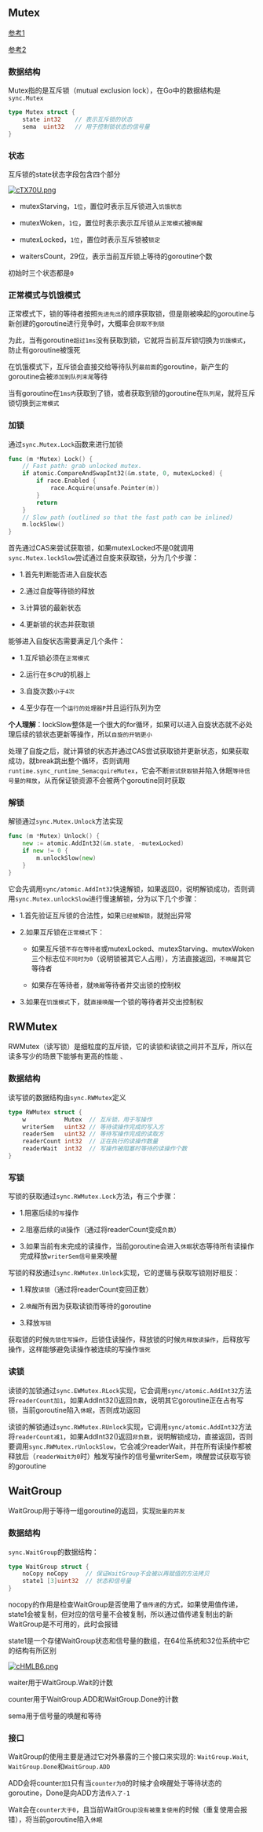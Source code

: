 ## Mutex

[参考1](https://draveness.me/golang/docs/part3-runtime/ch06-concurrency/golang-sync-primitives/#rwmutex)

[参考2](http://yangxikun.com/golang/2020/02/15/golang-sync-waitgroup.html)

### 数据结构

Mutex指的是互斥锁（mutual exclusion lock），在Go中的数据结构是`sync.Mutex`

```go
type Mutex struct {
	state int32    // 表示互斥锁的状态
	sema  uint32   // 用于控制锁状态的信号量
}
```

### 状态

互斥锁的state状态字段包含四个部分

[![cTX70U.png](https://z3.ax1x.com/2021/04/20/cTX70U.png)](https://imgtu.com/i/cTX70U)

- mutexStarving，`1位`，置位时表示互斥锁进入`饥饿状态`

- mutexWoken，`1位`，置位时表示表示互斥锁从`正常模式`被`唤醒`

- mutexLocked，`1位`，置位时表示互斥锁被`锁定`

- waitersCount，29位，表示当前互斥锁上等待的goroutine个数

初始时三个状态都是`0`

### 正常模式与饥饿模式

正常模式下，锁的等待者按照`先进先出`的顺序获取锁，但是刚被唤起的goroutine与新创建的goroutine进行竞争时，大概率会`获取不到锁`

为此，当有goroutine`超过1ms`没有获取到锁，它就将当前互斥锁切换为`饥饿模式`，防止有goroutine被饿死

在饥饿模式下，互斥锁会直接交给等待队列`最前面`的goroutine，新产生的goroutine会被`添加到队列末尾`等待

当有goroutine在`1ms内`获取到了锁，或者获取到锁的goroutine在`队列尾`，就将互斥锁切换到`正常模式`

### 加锁

通过`sync.Mutex.Lock`函数来进行加锁

```go
func (m *Mutex) Lock() {
	// Fast path: grab unlocked mutex.
	if atomic.CompareAndSwapInt32(&m.state, 0, mutexLocked) {
		if race.Enabled {
			race.Acquire(unsafe.Pointer(m))
		}
		return
	}
	// Slow path (outlined so that the fast path can be inlined)
	m.lockSlow()
}
```

首先通过CAS来尝试获取锁，如果mutexLocked不是0就调用`sync.Mutex.lockSlow`尝试通过自旋来获取锁，分为几个步骤：

- 1.首先判断能否进入自旋状态

- 2.通过自旋等待锁的释放

- 3.计算锁的最新状态

- 4.更新锁的状态并获取锁

能够进入自旋状态需要满足几个条件：

- 1.互斥锁必须在`正常模式`

- 2.运行在`多CPU`的机器上

- 3.自旋次数`小于4次`

- 4.至少存在一个`运行的处理器P`并且运行队列为空

**个人理解**：lockSlow整体是一个很大的for循环，如果可以进入自旋状态就不必处理后续的锁状态更新等操作，所以`自旋的开销更小`

处理了自旋之后，就计算锁的状态并通过CAS尝试获取锁并更新状态，如果获取成功，就break跳出整个循环，否则调用`runtime.sync_runtime_SemacquireMutex`，它会不断`尝试获取锁`并陷入休眠`等待信号量的释放`，从而保证锁资源不会被两个goroutine同时获取

### 解锁

解锁通过`sync.Mutex.Unlock`方法实现

```go
func (m *Mutex) Unlock() {
	new := atomic.AddInt32(&m.state, -mutexLocked)
	if new != 0 {
		m.unlockSlow(new)
	}
}
```

它会先调用`sync/atomic.AddInt32`快速解锁，如果返回0，说明解锁成功，否则调用`sync.Mutex.unlockSlow`进行慢速解锁，分为以下几个步骤：

- 1.首先验证互斥锁的合法性，如果`已经被解锁`，就抛出异常

- 2.如果互斥锁在`正常模式`下：

    - 如果互斥锁`不存在等待者`或mutexLocked、mutexStarving、mutexWoken三个标志位`不同时为0`（说明锁被其它人占用），方法直接返回，`不唤醒`其它等待者

    - 如果存在等待者，就`唤醒`等待者并交出锁的控制权

- 3.如果在`饥饿模式`下，就`直接唤醒`一个锁的等待者并交出控制权

## RWMutex

RWMutex（读写锁）是细粒度的互斥锁，它的读锁和读锁之间并不互斥，所以在读多写少的场景下能够有更高的性能
、
### 数据结构

读写锁的数据结构由`sync.RWMutex`定义

```go
type RWMutex struct {
	w           Mutex  // 互斥锁，用于写操作
	writerSem   uint32 // 等待读操作完成的写入方
	readerSem   uint32 // 等待写操作完成的读取方
	readerCount int32  // 正在执行的读操作数量
	readerWait  int32  // 写操作被阻塞时等待的读操作个数
}
```

### 写锁

写锁的获取通过`sync.RWMutex.Lock`方法，有三个步骤：

- 1.阻塞后续的`写`操作

- 2.阻塞后续的`读`操作（通过将readerCount变成`负数`）

- 3.如果当前有未完成的读操作，当前goroutine会进入`休眠`状态等待所有读操作完成释放`writerSem信号量`来唤醒

写锁的释放通过`sync.RWMutex.Unlock`实现，它的逻辑与获取写锁刚好相反：

- 1.释放`读锁`（通过将readerCount变回正数）

- 2.`唤醒`所有因为获取读锁而等待的goroutine

- 3.释放`写锁`

获取锁的时候`先锁住写操作`，后锁住读操作，释放锁的时候`先释放读操作`，后释放写操作，这样能够避免读操作被连续的写操作`饿死`

### 读锁

读锁的加锁通过`sync.EWMutex.RLock`实现，它会调用`sync/atomic.AddInt32`方法将`readerCount加1`，如果AddInt32()返回`负数`，说明其它goroutine正在占有写锁，当前goroutine陷入`休眠`，否则成功返回

读锁的解锁通过`sync.RWMutex.RUnlock`实现，它调用`sync/atomic.AddInt32`方法将`readerCount减1`，如果AddInt32()返回`非负数`，说明解锁成功，直接返回，否则要调用`sync.RWMutex.rUnlockSlow`，它会减少readerWait，并在所有读操作都被释放后（`readerWait为0`时）触发写操作的信号量writerSem，唤醒尝试获取写锁的goroutine

## WaitGroup

WaitGroup用于等待一组goroutine的返回，实现`批量的并发`

### 数据结构

`sync.WaitGroup`的数据结构：

```go
type WaitGroup struct {
	noCopy noCopy     // 保证WaitGroup不会被以再赋值的方法拷贝
	state1 [3]uint32  // 状态和信号量
}
```

nocopy的作用是检查WaitGroup是否使用了`值传递`的方式，如果使用值传递，state1会被复制，但对应的信号量不会被复制，所以通过值传递复制出的新WaitGroup是不可用的，此时会报错

state1是一个存储WaitGroup状态和信号量的数组，在64位系统和32位系统中它的结构有所区别

[![cHMLB6.png](https://z3.ax1x.com/2021/04/20/cHMLB6.png)](https://imgtu.com/i/cHMLB6)

waiter用于WaitGroup.Wait的计数

counter用于WaitGroup.ADD和WaitGroup.Done的计数

sema用于信号量的唤醒和等待

### 接口

WaitGroup的使用主要是通过它对外暴露的三个接口来实现的: `WaitGroup.Wait`, `WaitGroup.Done`和`WaitGroup.ADD`

ADD会将counter`加1`只有当`counter为0`的时候才会唤醒处于等待状态的goroutine，Done是向ADD方法`传入了-1`

Wait会在`counter大于0`，且当前WaitGroup`没有被重复使用`的时候（重复使用会报错），将当前goroutine陷入`休眠`
